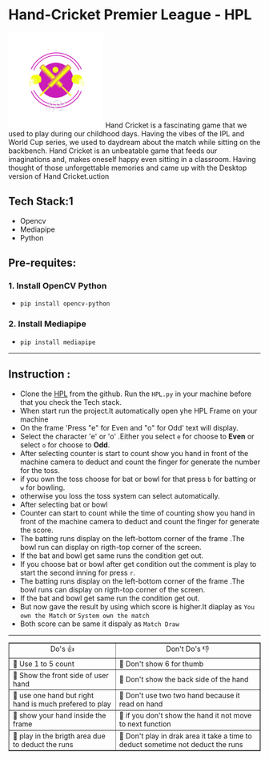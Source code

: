 # Hand-Cricket Premier League - HPL 
<img src="https://github.com/DhanushpathiPrakash/Hand-Cricket-Using-Python/blob/main/HPL.png" width="190" height="190">
Hand Cricket is a fascinating game that we used to play during our childhood days. Having the vibes of the IPL and World Cup series, we used to daydream about the match while sitting on the backbench. Hand Cricket is an unbeatable game that feeds our imaginations and, makes oneself happy even sitting in a classroom. Having thought of those unforgettable memories and came up with the Desktop version of Hand Cricket.uction

## Tech Stack:1
- Opencv
- Mediapipe
- Python

## Pre-requites:
### 1. Install OpenCV Python
  - `pip install opencv-python`
### 2. Install Mediapipe
  - `pip install mediapipe`

<hr>

## Instruction :
  - Clone the [HPL](https://github.com/DhanushpathiPrakash/Hand-Cricket-Using-Python) from the github. Run the `HPL.py` in your machine before that you check the Tech stack.
  - When start run the project.It automatically open yhe HPL Frame on your machine
  - On the frame 'Press "e" for Even and "o" for Odd' text will display.
  - Select the character 'e' or 'o' .Either you select `e` for choose to  **Even** or select `o` for choose to **Odd**.
  - After selecting counter is start to count show you hand in front of the machine camera to deduct and count the finger for generate the number for the toss.
  - if you own the toss choose for bat or bowl for that press `b` for batting or `w` for bowling.
  - otherwise you loss the toss system can select automatically.
  - After selecting bat or bowl
  - Counter can start to count while the time of counting show you hand in front of the machine camera to deduct and count the finger for generate the score.
  - The batting runs display on the left-bottom corner of the frame .The bowl run can display on rigth-top corner of the screen.
  - If the bat and bowl get same runs the condition get out.
  - If you choose bat or bowl after get condition out the comment is play to start the second inning for press `r`.
  - The batting runs display on the left-bottom corner of the frame .The bowl runs can display on rigth-top corner of the screen.
  - If the bat and bowl get same run the condition get out.
  - But now gave the result by using which score is higher.It diaplay as `You own the Match` or `System own the match`
  - Both score can be same it dispaly as `Match Draw`

<hr>


<table border=1>
  <tr>
    <td style="text-align: center;">Do's 👍</td>
    <td style="text-align: center;">Don't Do's 👎</td>
  </tr>
  <tr>
    <td>🤜 Use 1 to 5 count</td>
    <td>🤜 Don't show 6 for thumb</td>
  </tr>
  <tr>
    <td>🤜 Show the front side of user hand</td>
    <td>🤜 Don't show the back side of the hand</td>
  </tr>
  <tr>
    <td>🤜 use one hand but right hand is much prefered to play </td>
    <td>🤜 Don't use two two hand because it read on hand</td>
  </tr>
  <tr>
    <td>🤜 show your hand inside the frame</td>
    <td>🤜 if you don't show the hand it not move to next function</td>
  </tr>
  <tr>
    <td>🤜 play in the brigth area due to deduct the runs </td>
    <td>🤜 Don't play in drak area it take a time to deduct sometime not deduct the runs</td>
  </tr>
</table>
